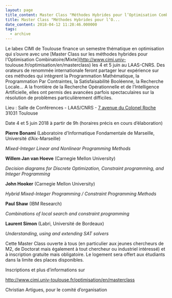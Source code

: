 ```yaml
---
layout: page
title_content: Master Class "Méthodes Hybrides pour l’Optimisation Combinatoire/Mixte" 4 et 5 juin 2018 au LAAS-CNR
title: Master Class "Méthodes Hybrides pour l’O...
date_content: 2018-04-12 11:28:46.000000
tags:
  - archive
---
```

Le labex CIMI de Toulouse finance un semestre thématique en optimisation qui
s’ouvre avec une [Master Class sur les méthodes hybrides pour l'Optimisation
Combinatoire/Mixte](http://www.cimi.univ-
toulouse.fr/optimisation/en/masterclass) les 4 et 5 juin au LAAS-CNRS. Des
orateurs de renommée internationale feront partager leur expérience sur ces
méthodes qui intègrent la Programmation Mathématique, la Programmation Par
Contraintes, la Satisfaisabilité Booléenne, la Recherche Locale... A la
frontière de la Recherche Opérationnelle et de l’Intelligence Artificielle,
elles ont permis des avancées parfois spectaculaires sur la résolution de
problèmes particulièrement difficiles.







Lieu : Salle de Conférences - LAAS/CNRS - [7 avenue du Colonel
Roche](https://maps.google.com/?q=7+avenue+du+Colonel+Roche&entry=gmail&source=g)
31031 Toulouse





Date 4 et 5 juin 2018 à partir de 9h (horaires précis en cours d’élaboration)



  
 **Pierre Bonami** (Laboratoire d'Informatique Fondamentale de Marseille,
Université d’Aix-Marseille)



 _Mixed-Integer Linear and Nonlinear Programming Methods_





 **Willem Jan van Hoeve** (Carnegie Mellon University)



 _Decision diagrams for Discrete Optimization, Constraint programming, and
Integer Programming_





 **John Hooker** (Carnegie Mellon University)



 _Hybrid Mixed-Integer Programming / Constraint Programming Methods_





 **Paul Shaw** (IBM Research)



 _Combinations of local search and constraint programming_





 **Laurent Simon** (Labri, Université de Bordeaux)



 _Understanding, using and extending SAT solvers_





Cette Master Class ouverte à tous (en particulier aux jeunes chercheurs de M2,
de Doctorat mais également à tout chercheur ou industriel intéressé) et à
inscription gratuite mais obligatoire. Le logement sera offert aux étudiants
dans la limite des places disponibles.





Inscriptions et plus d’informations sur





<http://www.cimi.univ-toulouse.fr/optimisation/en/masterclass>







Christian Artigues, pour le comité d’organisation



